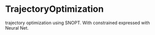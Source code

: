 # TrajectoryOptimization
trajectory optimization using SNOPT. With constrained expressed with Neural Net.
